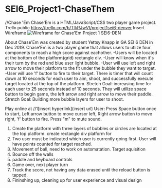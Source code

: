 # SEI6_Project1-ChaseThem
//Chase 'Em 
Chase'Em is a HTML/JavaScript/CSS two player game project.
Trello public https://trello.com/b/TIkRJwVf/project1sei6-denver
Insert Wireframe ![Wireframe for Chase'Em Project 1 SEI6-DEN](https://git.generalassemb.ly/yettsyjk/SEI6_Project1-ChaseThem/blob/master/images/IMG_0405.HEIC)

About
Chase'Em was created by student Yettsy Knapp in GA SEI 6 DEN in Dec 2019.
 Chase'Em is a two player game that allows users to utlize four components to reach a high score against eachother.
 -Users will be located at the bottom of the platform(grid) rectangle div.
 -User will know when it's their turn by the red and blue user light bubble.
 -User will use left and right arrow to move their platform to the fit under the bubble they want to target.
 -User will use 'f' button to fire to their target.
 There is timer that will count down at 10 seconds for each user to aim, shoot, and successfully execute target located at     the top of the platform. Stretch Goal: increasing time for each user to 25 seconds instead of 10 seconds.
 They will utilize space button to begin game, the left arrow and right arrow to move their paddle. 
 Stretch Goal: Building more bubble layers for user to shoot. 


Play online at //1[insert hyperlink](insert url)
User: Press Space button once to start, Left arrow button to move cursor left, Right arrow button to move right, 'f' button to fire. Press "m" to mute sound.



1. Create the platform with three layers of bubbles or circles are located at the top platform.
   create rectangle div platform for 
2. Two user must be indicated which user is currently going first. 
   User will have points counted for target reached. 
3. Movement of ball, need to work on automatation. Target aquisition
4. Bounce off the walls
5. paddle and keyboard controls
6. Game over, next player turn
7. Track the score, not having any data erased until the reload button is tapped.
8. Fininshing up, cleaning up for user experience and visual design
